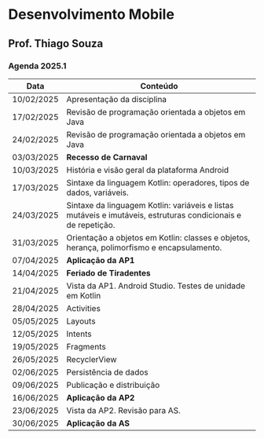 # Desenvolvimento Mobile

## Prof. Thiago Souza

### Agenda 2025.1

| Data       | Conteúdo |
|------------|---------------------------------------------|
| 10/02/2025 | Apresentação da disciplina |
| 17/02/2025 | Revisão de programação orientada a objetos em Java |
| 24/02/2025 | Revisão de programação orientada a objetos em Java |
| 03/03/2025 | **Recesso de Carnaval** |
| 10/03/2025 | História e visão geral da plataforma Android |
| 17/03/2025 | Sintaxe da linguagem Kotlin: operadores, tipos de dados, variáveis. |
| 24/03/2025 | Sintaxe da linguagem Kotlin: variáveis e listas mutáveis e imutáveis, estruturas condicionais e de repetição. |
| 31/03/2025 | Orientação a objetos em Kotlin: classes e objetos, herança, polimorfismo e encapsulamento. |
| 07/04/2025 | **Aplicação da AP1** |
| 14/04/2025 | **Feriado de Tiradentes** |
| 21/04/2025 | Vista da AP1. Android Studio. Testes de unidade em Kotlin |
| 28/04/2025 | Activities |
| 05/05/2025 | Layouts |
| 12/05/2025 | Intents |
| 19/05/2025 | Fragments |
| 26/05/2025 | RecyclerView |
| 02/06/2025 | Persistência de dados |
| 09/06/2025 | Publicação e distribuição |
| 16/06/2025 | **Aplicação da AP2** |
| 23/06/2025 | Vista da AP2. Revisão para AS. |
| 30/06/2025 | **Aplicação da AS** |
